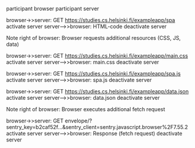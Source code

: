 participant browser
participant server

browser->>server: GET https://studies.cs.helsinki.fi/exampleapp/spa
activate server
server-->>browser: HTML-code
deactivate server

Note right of browser: Browser requests additional resources (CSS, JS, data)

browser->>server: GET https://studies.cs.helsinki.fi/exampleapp/main.css
activate server
server-->>browser: main.css
deactivate server

browser->>server: GET https://studies.cs.helsinki.fi/exampleapp/spa.js
activate server
server-->>browser: spa.js
deactivate server

browser->>server: GET https://studies.cs.helsinki.fi/exampleapp/data.json
activate server
server-->>browser: data.json
deactivate server

Note right of browser: Browser executes additional fetch request

browser->>server: GET envelope/?sentry_key=b2caf52f...&sentry_client=sentry.javascript.browser%2F7.55.2
activate server
server-->>browser: Response (fetch request)
deactivate server
